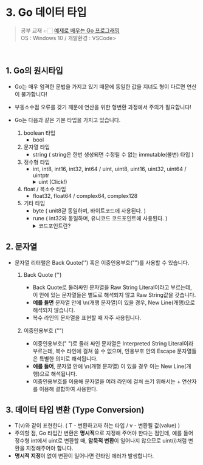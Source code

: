 # 3. Go 데이터 타입
> 공부 교재 👉🏻 [예제로 배우는 Go 프로그래밍](http://golang.site/)
> </br>
> OS : Windows 10 / 개발환경 : VSCode>

</br>

## 1. Go의 원시타입
* Go는 매우 엄격한 문법을 가지고 있기 때문에 동일한 값을 지녀도 형이 다르면 연산이 불가합니다!
* 부동소수점 오류를 갖기 깨문에 연산을 위한 형변환 과정에서 주의가 필요합니다!
* Go는 다음과 같은 기본 타입을 가지고 있습니다.
  
    1. boolean 타입
        * bool
    2. 문자열 타입
        * string ( string은 한번 생성되면 수정될 수 없는 immutable(불변) 타입 )
    3. 정수형 타입
        * int, int8, int16, int32, int64 / uint, uint8, uint16, uint32, uint64 / uintptr
            <details>
                <summary>uint (Click!)</summary>
                    <div markdown="1">
                        <p> unsigned integers로 0 ~ max value 까지 표현합니다. <p></br>
                        <p> 종류 : uint8 / 16 / 32/ 64 </p></br>
                        <p> uint로 선언할 경우 32 or 64bit로 설정됩니다. </p></br>
                        <p> uint8은 byte와 동일한 값을 가집니다. </p></br> 
                    </div>
            </details>
    4. float / 복소수 타입
        * float32, float64 / complex64, complex128
    5. 기타 타입
        * byte ( unit8괃 동일하며, 바이트코드에 사용된다. )
        * rune ( int32와 동일하며, 유니코드 코드포인트에 사용된다. )
            <details>
            <summary>코드포인트란?</summary>
            <div markdown="1">
                코드포인트란 문자에 부여한 고유한 숫자값입니다. 유니코드라는게 원래 문자 하나 당 고유한 숫자를 부여한 일종의 표입니다. 이 때 문자마다 고유한 숫자를 코드포인트라고 정의합니다.
            </div>
            </details>

## 2. 문자열
* 문자열 리터럴은 Back Quote('') 혹은 이중인용부호("")를 사용할 수 있습니다.

    1. Back Quote ('')
        * Back Quote로 둘러싸인 문자열을 Raw String Literal이라고 부르는데, 이 안에 있는 문자열들은 별도로 해석되지 않고 Raw String값을 갖습니다. 
        * **예를 들면** 문자열 안에 \n(개행 문자열)이 있을 경우, New Line(개행)으로 해석되지 않습니다.
        * 복수 라인의 문자열을 표현할 때 자주 사용됩니다.
        
    2. 이중인용부호 ("")
        * 이중인용부호(" ")로 둘러 싸인 문자열은 Interpreted String Literal이라 부르는데, 복수 라인에 걸쳐 쓸 수 없으며, 인용부호 안의 Escape 문자열들은 특별한 의미로 해석됩니다. 
        * **예를 들어**, 문자열 안에 \n(개행 문자열) 이 있을 경우 이는 New Line(개행)으로 해석됩니다.
        * 이중인용부호를 이용해 문자열을 여러 라인에 걸쳐 쓰기 위해서는 + 연산자를 이용해 결합하여 사용한다.

## 3. 데이터 타입 변환 (Type Conversion)
* T(v)와 같이 표현한다. ( T - 변환하고자 하는 타입 / v - 변환될 값(value) )
* 주의할 점, Go 타입간 변환은 **명시적**으로 지정해 주어야 한다는 점인데, 예를 들어 정수형 int에서 uint로 변환할 때, **암묵적 변환**이 일어나지 않으므로 uint(i)처럼 변환을 지정해주어야 합니다.
* **명시적 지정**이 없이 변환이 일어나면 런타임 에러가 발생합니다.
